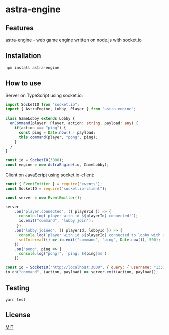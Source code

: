 # astra-engine

## Features

astra-engine - web game engine written on node.js with socket.io

## Installation

```bash
npm install astra-engine
```

## How to use

Server on TypeScript using socket.io:
```ts
import SocketIO from "socket.io";
import { AstraEngine, Lobby, Player } from "astra-engine";

class GameLobby extends Lobby {
  onCommand(player: Player, action: string, payload: any) {
    if(action === "ping") {
      const ping = Date.now() - payload;
      this.command(player, "pong", ping);
    }
  }
}

const io = SocketIO(3000);
const engine = new AstraEngine(io, GameLobby);
```

Client on JavaScript using socket.io-client:
```js
const { EventEmitter } = require("events");
const SocketIO = require("socket.io-client");

const server = new EventEmitter();

server
    .on("player.connected", ({ playerId }) => {
      console.log(`player with id ${playerId} connected!`);
      io.emit("command", "lobby.join");
     })
    .on("lobby.joined", ({ playerId, lobbyId }) => {
      console.log(`player with id ${playerId} connected to lobby with id ${lobbyId}`);
      setInterval(() => io.emit("command", "ping", Date.now()), 500);
    })
    .on("pong", ping => {
      console.log("pong!", `ping: ${ping}ms`)
    })

const io = SocketIO("http://localhost:3000", { query: { username: "1337player" } });
io.on("command", (action, payload) => server.emit(action, payload));
```

## Testing

```
yarn test
```

## License

[MIT](LICENSE)
